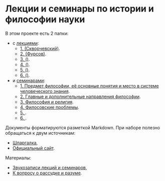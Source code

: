 # Лекции и семинары по истории и философии науки

В этом проекте есть 2 папки:
- с [лекциями](https://github.com/noggatur/philosophy/blob/master/Lectures/):
  - [1. (Скворчевский)](https://github.com/noggatur/philosophy/blob/master/Lectures/Lecture_1.md).
  - [2. (Фурсов)](https://github.com/noggatur/philosophy/blob/master/Lectures/Lecture_2.md).
  - [3. ()](https://github.com/noggatur/philosophy/blob/master/Lectures/Lecture_3.md).
  - [4. ()](https://github.com/noggatur/philosophy/blob/master/Lectures/Lecture_4.md).
  - [5. ()](https://github.com/noggatur/philosophy/blob/master/Lectures/Lecture_5.md).
  - [6. ()](https://github.com/noggatur/philosophy/blob/master/Lectures/Lecture_6.md).
- и [семинарами](https://github.com/noggatur/philosophy/blob/master/Seminars/):
  - [1. Предмет философии, её основные понятия и место в системе человеческого знания](https://github.com/noggatur/philosophy/blob/master/Seminars/Seminar_1.md).
  - [2. Главные и дополнительные направления философии](https://github.com/noggatur/philosophy/blob/master/Seminars/Seminar_2.md).
  - [3. Философия и религия](https://github.com/noggatur/philosophy/blob/master/Seminars/Seminar_3.md).
  - [4. Филосовские проблемы](https://github.com/noggatur/philosophy/blob/master/Seminars/Seminar_4.md).
  - [5. ](https://github.com/noggatur/philosophy/blob/master/Seminars/Seminar_5.md).
  - [6. ](https://github.com/noggatur/philosophy/blob/master/Seminars/Seminar_6.md).

Документы форматируются разметкой Markdown.
При наборе полезно обращаться к двум источникам:
- [Шпаргалка](https://github.com/adam-p/markdown-here/wiki/markdown-cheatsheet),
- [Официальный сайт](http://daringfireball.net/projects/markdown/).

Материалы:
- [Звукозаписи лекций и семинаров](https://drive.google.com/open?id=0By-rYPzw7raEampzQ291cWwwcFE),
- [К вопросу о рассудке и разуме](http://scepsis.net/library/id_426.html).
